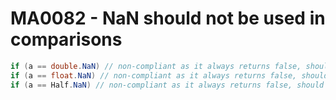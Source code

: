 # MA0082 - NaN should not be used in comparisons

````c#
if (a == double.NaN) // non-compliant as it always returns false, should be double.IsNaN(a)
if (a == float.NaN) // non-compliant as it always returns false, should be float.IsNaN(a)
if (a == Half.NaN) // non-compliant as it always returns false, should be Half.IsNaN(a)
````
